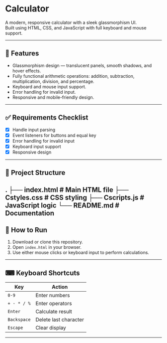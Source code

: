 #  Calculator

A modern, responsive calculator with a sleek glassmorphism UI.  
Built using HTML, CSS, and JavaScript with full keyboard and mouse support.

---

## 📌 Features
- Glassmorphism design — translucent panels, smooth shadows, and hover effects.
- Fully functional arithmetic operations: addition, subtraction, multiplication, division, and percentage.
- Keyboard and mouse input support.
- Error handling for invalid input.
- Responsive and mobile-friendly design.

---

## ✅ Requirements Checklist
- [x] Handle input parsing  
- [x] Event listeners for buttons and equal key  
- [x] Error handling for invalid input  
- [x] Keyboard input support  
- [x] Responsive design  

---

## 📂 Project Structure
.
├── index.html # Main HTML file
├── Cstyles.css # CSS styling
├── Cscripts.js # JavaScript logic
└── README.md # Documentation
---

## 🚀 How to Run
1. Download or clone this repository.
2. Open `index.html` in your browser.
3. Use either mouse clicks or keyboard input to perform calculations.

---

## ⌨ Keyboard Shortcuts
| Key         | Action                  |
|-------------|-------------------------|
| `0-9`       | Enter numbers           |
| `+ - * / %` | Enter operators         |
| `Enter`     | Calculate result        |
| `Backspace` | Delete last character   |
| `Escape`    | Clear display           |

---
